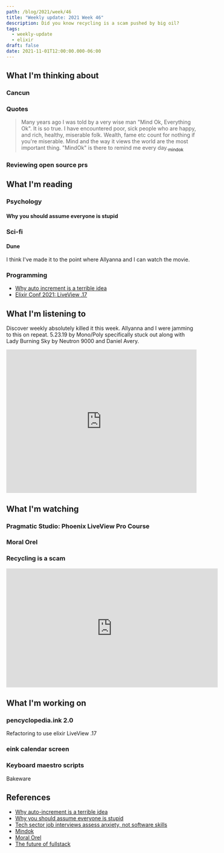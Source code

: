 ```yaml
---
path: /blog/2021/week/46
title: "Weekly update: 2021 Week 46"
description: Did you know recycling is a scam pushed by big oil?
tags:
  - weekly-update
  - elixir
draft: false
date: 2021-11-01T12:00:00.000-06:00
---
```


## What I'm thinking about

### Cancun

### Quotes

> Many years ago I was told by a very wise man "Mind Ok, Everything Ok". It is so true. I have encountered poor, sick people who are happy, and rich, healthy, miserable folk. Wealth, fame etc count for nothing if you're miserable. Mind and the way it views the world are the most important thing. "MindOk" is there to remind me every day.[<sub>mindok</sub>][mindok]

### Reviewing open source prs

## What I'm reading

### Psychology

#### Why you should assume everyone is stupid

#### 


### Sci-fi

#### Dune

I think I've made it to the point where Allyanna and I can watch the movie.

### Programming

- [Why auto increment is a terrible idea][uuid]
- [Elixir Conf 2021: LiveView .17][future]

## What I'm listening to

Discover weekly absolutely killed it this week. Allyanna and I were jamming to this on repeat. 5.23.19 by Mono/Poly specifically stuck out along with Lady Burning Sky by Neutron 9000 and Daniel Avery.

<iframe src="https://open.spotify.com/embed/playlist/4aTZIcVH6iksCqr9PUR6ks" width="100%" height="380" frameBorder="0" allowtransparency="true" allow="encrypted-media"></iframe>

## What I'm watching

### Pragmatic Studio: Phoenix LiveView Pro Course

### Moral Orel

### Recycling is a scam

<iframe width="560" height="315" src="https://www.youtube.com/embed/LELvVUIz5pY" title="YouTube video player" frameborder="0" allow="accelerometer; autoplay; clipboard-write; encrypted-media; gyroscope; picture-in-picture" allowfullscreen></iframe>

## What I'm working on

### pencyclopedia.ink 2.0

Refactoring to use elixir LiveView .17

### eink calendar screen

### Keyboard maestro scripts

Bakeware

## References

[uuid]: https://www.clever-cloud.com/blog/engineering/2015/05/20/why-auto-increment-is-a-terrible-idea/
[stupid]: https://lifehacker.com/why-you-should-assume-everyone-is-stupid-lazy-and-pos-1847997212
[anxiety]: https://news.ncsu.edu/2020/07/tech-job-interviews-anxiety/
[mindok]: https://contex-charts.org/faq
[orel]: https://en.wikipedia.org/wiki/Moral_Orel
[future]: https://www.youtube.com/watch?v=Of1phFsC4ZI

- [Why auto-increment is a terrible idea][uuid]
- [Why you should assume everyone is stupid][stupid]
- [Tech sector job interviews assess anxiety, not software skills][anxiety]
- [Mindok][mindok]
- [Moral Orel][orel]
- [The future of fullstack][future]
